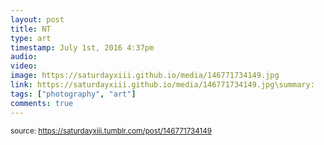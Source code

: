```yaml
---
layout: post
title: NT
type: art
timestamp: July 1st, 2016 4:37pm
audio: 
video: 
image: https://saturdayxiii.github.io/media/146771734149.jpg
link: https://saturdayxiii.github.io/media/146771734149.jpg\summary: 
tags: ["photography", "art"]
comments: true
---
```

  
<small>source: https://saturdayxiii.tumblr.com/post/146771734149</small>
